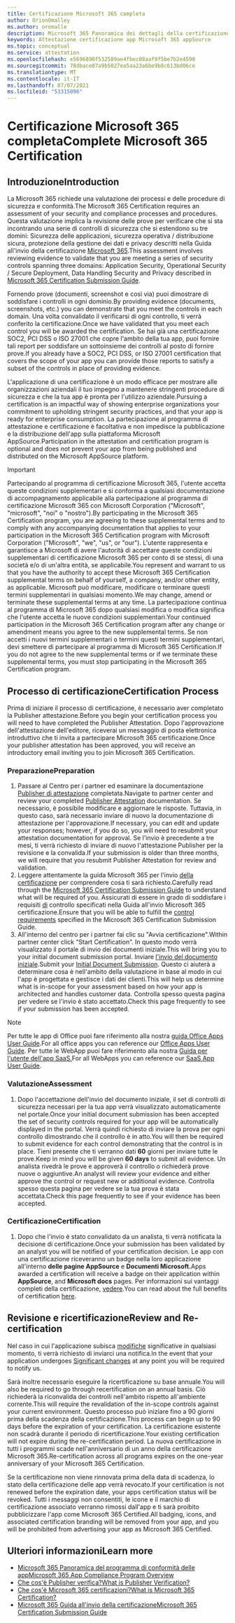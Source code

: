 ```yaml
---
title: Certificazione Microsoft 365 completa
author: OrionOmalley
ms.author: oromalle
description: Microsoft 365 Panoramica dei dettagli della certificazione
keywords: Attestazione certificazione app Microsoft 365 appSource
ms.topic: conceptual
ms.service: attestation
ms.openlocfilehash: e5696890f532589ae4fbec08aaf9f5be7b2e4590
ms.sourcegitcommit: 78dbace87a9b5027ea5aa23a6be9b8c613bd06ce
ms.translationtype: MT
ms.contentlocale: it-IT
ms.lasthandoff: 07/07/2021
ms.locfileid: "53315096"
---
```

# <a name="complete-microsoft-365-certification"></a><span data-ttu-id="756ca-104">Certificazione Microsoft 365 completa</span><span class="sxs-lookup"><span data-stu-id="756ca-104">Complete Microsoft 365 Certification</span></span>

## <a name="introduction"></a><span data-ttu-id="756ca-105">Introduzione</span><span class="sxs-lookup"><span data-stu-id="756ca-105">Introduction</span></span>

<span data-ttu-id="756ca-106">La Microsoft 365 richiede una valutazione dei processi e delle procedure di sicurezza e conformità.</span><span class="sxs-lookup"><span data-stu-id="756ca-106">The Microsoft 365 Certification requires an assessment of your security and compliance processes and procedures.</span></span> <span data-ttu-id="756ca-107">Questa valutazione implica la revisione delle prove per verificare che si sta incontrando una serie di controlli di sicurezza che si estendono su tre domini: Sicurezza delle applicazioni, sicurezza operativa / distribuzione sicura, protezione della gestione dei dati e privacy descritti nella Guida all'invio della certificazione [Microsoft 365](https://docs.microsoft.com/microsoft-365-app-certification/docs/certification-submission-guide).</span><span class="sxs-lookup"><span data-stu-id="756ca-107">This assessment involves reviewing evidence to validate that you are meeting a series of security controls spanning three domains: Application Security, Operational Security / Secure Deployment, Data Handling Security and Privacy described in [Microsoft 365 Certification Submission Guide](https://docs.microsoft.com/microsoft-365-app-certification/docs/certification-submission-guide).</span></span>

<span data-ttu-id="756ca-108">Fornendo prove (documenti, screenshot e così via) puoi dimostrare di soddisfare i controlli in ogni dominio.</span><span class="sxs-lookup"><span data-stu-id="756ca-108">By providing evidence (documents, screenshots, etc.) you can demonstrate that you meet the controls in each domain.</span></span> <span data-ttu-id="756ca-109">Una volta convalidato il verificarsi di ogni controllo, ti verrà conferito la certificazione.</span><span class="sxs-lookup"><span data-stu-id="756ca-109">Once we have validated that you meet each control you will be awarded the certification.</span></span> <span data-ttu-id="756ca-110">Se hai già una certificazione SOC2, PCI DSS o ISO 27001 che copre l'ambito della tua app, puoi fornire tali report per soddisfare un sottoinsieme dei controlli al posto di fornire prove.</span><span class="sxs-lookup"><span data-stu-id="756ca-110">If you already have a SOC2, PCI DSS, or ISO 27001 certification that covers the scope of your app you can provide those reports to satisfy a subset of the controls in place of providing evidence.</span></span> 

<span data-ttu-id="756ca-111">L'applicazione di una certificazione è un modo efficace per mostrare alle organizzazioni aziendali il tuo impegno a mantenere stringenti procedure di sicurezza e che la tua app è pronta per l'utilizzo aziendale.</span><span class="sxs-lookup"><span data-stu-id="756ca-111">Pursuing a certification is an impactful way of showing enterprise organizations your commitment to upholding stringent security practices, and that your app is ready for enterprise consumption.</span></span> <span data-ttu-id="756ca-112">La partecipazione al programma di attestazione e certificazione è facoltativa e non impedisce la pubblicazione e la distribuzione dell'app sulla piattaforma Microsoft AppSource.</span><span class="sxs-lookup"><span data-stu-id="756ca-112">Participation in the attestation and certification program is optional and does not prevent your app from being published and distributed on the Microsoft AppSource platform.</span></span>

> [!IMPORTANT]
> <span data-ttu-id="756ca-113">Partecipando al programma di certificazione Microsoft 365, l'utente accetta queste condizioni supplementari e si conforma a qualsiasi documentazione di accompagnamento applicabile alla partecipazione al programma di certificazione Microsoft 365 con Microsoft Corporation ("Microsoft", "microsoft", "noi" o "nostro").</span><span class="sxs-lookup"><span data-stu-id="756ca-113">By participating in the Microsoft 365 Certification  program, you are agreeing to these supplemental terms and to comply with any accompanying documentation that applies to your participation in the Microsoft 365 Certification program with Microsoft Corporation ("Microsoft", "we", "us",  or "our").</span></span> <span data-ttu-id="756ca-114">L'utente rappresenta e garantisce a Microsoft di avere l'autorità di accettare queste condizioni supplementari di certificazione Microsoft 365 per conto di se stessi, di una società e/o di un'altra entità, se applicabile.</span><span class="sxs-lookup"><span data-stu-id="756ca-114">You represent and warrant to us that you have the authority to accept these Microsoft 365 Certification supplemental terms on behalf of yourself, a company, and/or other entity, as applicable.</span></span> <span data-ttu-id="756ca-115">Microsoft può modificare, modificare o terminare questi termini supplementari in qualsiasi momento.</span><span class="sxs-lookup"><span data-stu-id="756ca-115">We may change, amend or terminate these supplemental terms at any time.</span></span> <span data-ttu-id="756ca-116">La partecipazione continua al programma di Microsoft 365 dopo qualsiasi modifica o modifica significa che l'utente accetta le nuove condizioni supplementari.</span><span class="sxs-lookup"><span data-stu-id="756ca-116">Your continued participation in the Microsoft 365 Certification program after any change or amendment means you agree to the new supplemental terms.</span></span> <span data-ttu-id="756ca-117">Se non accetti i nuovi termini supplementari o termini questi termini supplementari, devi smettere di partecipare al programma di Microsoft 365 Certification.</span><span class="sxs-lookup"><span data-stu-id="756ca-117">If you do not agree to the new supplemental terms or if we terminate these supplemental terms, you must stop participating in the Microsoft 365 Certification program.</span></span>

## <a name="certification-process"></a><span data-ttu-id="756ca-118">Processo di certificazione</span><span class="sxs-lookup"><span data-stu-id="756ca-118">Certification Process</span></span>

<span data-ttu-id="756ca-119">Prima di iniziare il processo di certificazione, è necessario aver completato la Publisher attestazione.</span><span class="sxs-lookup"><span data-stu-id="756ca-119">Before you begin your certification process you will need to have completed the Publisher Attestation.</span></span> <span data-ttu-id="756ca-120">Dopo l'approvazione dell'attestazione dell'editore, riceverai un messaggio di posta elettronica introduttivo che ti invita a partecipare Microsoft 365 certificazione.</span><span class="sxs-lookup"><span data-stu-id="756ca-120">Once your publisher attestation has been approved, you will receive an introductory email inviting you to join Microsoft 365 Certification.</span></span>

### <a name="preparation"></a><span data-ttu-id="756ca-121">Preparazione</span><span class="sxs-lookup"><span data-stu-id="756ca-121">Preparation</span></span>
1. <span data-ttu-id="756ca-122">Passare al Centro per i partner ed esaminare la documentazione [Publisher di attestazione]( https://docs.microsoft.com/microsoft-365-app-certification/docs/attestation) completata.</span><span class="sxs-lookup"><span data-stu-id="756ca-122">Navigate to partner center and review your completed [Publisher Attestation]( https://docs.microsoft.com/microsoft-365-app-certification/docs/attestation) documentation.</span></span> <span data-ttu-id="756ca-123">Se necessario, è possibile modificare e aggiornare le risposte. Tuttavia, in questo caso, sarà necessario inviare di nuovo la documentazione di attestazione per l'approvazione.</span><span class="sxs-lookup"><span data-stu-id="756ca-123">If necessary, you can edit and update your responses; however, if you do so, you will need to resubmit your attestation documentation for approval.</span></span> <span data-ttu-id="756ca-124">Se l'invio è precedente a tre mesi, ti verrà richiesto di inviare di nuovo l'attestazione Publisher per la revisione e la convalida.</span><span class="sxs-lookup"><span data-stu-id="756ca-124">If your submission is older than three months, we will require that you resubmit Publisher Attestation for review and validation.</span></span> 
1. <span data-ttu-id="756ca-125">Leggere attentamente la guida Microsoft 365 per l'invio [della certificazione](https://docs.microsoft.com/microsoft-365-app-certification/docs/certification-submission-guide) per comprendere cosa ti sarà richiesto.</span><span class="sxs-lookup"><span data-stu-id="756ca-125">Carefully read through the [Microsoft 365 Certification Submission Guide](https://docs.microsoft.com/microsoft-365-app-certification/docs/certification-submission-guide) to understand what will be required of you.</span></span> <span data-ttu-id="756ca-126">Assicurati di essere in grado di soddisfare i requisiti [di]( https://docs.microsoft.com/microsoft-365-app-certification/docs/certification-submission-guide#app-certification-criteria) controllo specificati nella Guida all'invio Microsoft 365 certificazione.</span><span class="sxs-lookup"><span data-stu-id="756ca-126">Ensure that you will be able to fulfill the [control requirements]( https://docs.microsoft.com/microsoft-365-app-certification/docs/certification-submission-guide#app-certification-criteria) specified in the Microsoft 365 Certification Submission Guide.</span></span>
1. <span data-ttu-id="756ca-127">All'interno del centro per i partner fai clic su "Avvia certificazione".</span><span class="sxs-lookup"><span data-stu-id="756ca-127">Within partner center click “Start Certification”.</span></span> <span data-ttu-id="756ca-128">In questo modo verrà visualizzato il portale di invio dei documenti iniziale.</span><span class="sxs-lookup"><span data-stu-id="756ca-128">This will bring you to your initial document submission portal.</span></span> <span data-ttu-id="756ca-129">Inviare [l'invio del documento iniziale](https://docs.microsoft.com/microsoft-365-app-certification/docs/certification-submission-guide#initial-document-submission).</span><span class="sxs-lookup"><span data-stu-id="756ca-129">Submit your [Initial Document Submission](https://docs.microsoft.com/microsoft-365-app-certification/docs/certification-submission-guide#initial-document-submission).</span></span> <span data-ttu-id="756ca-130">Questo ci aiuterà a determinare cosa è nell'ambito della valutazione in base al modo in cui l'app è progettata e gestisce i dati dei clienti.</span><span class="sxs-lookup"><span data-stu-id="756ca-130">This will help us determine what is in-scope for your assessment based on how your app is architected and handles customer data.</span></span> <span data-ttu-id="756ca-131">Controlla spesso questa pagina per vedere se l'invio è stato accettato.</span><span class="sxs-lookup"><span data-stu-id="756ca-131">Check this page frequently to see if your submission has been accepted.</span></span>

>[!NOTE]
><span data-ttu-id="756ca-132">Per tutte le app di Office puoi fare riferimento alla nostra [guida Office Apps User Guide](https://docs.microsoft.com/microsoft-365-app-certification/docs/userguide).</span><span class="sxs-lookup"><span data-stu-id="756ca-132">For all office apps you can reference our [Office Apps User Guide](https://docs.microsoft.com/microsoft-365-app-certification/docs/userguide).</span></span> <span data-ttu-id="756ca-133">Per tutte le WebApp puoi fare riferimento alla nostra [Guida per l'utente dell'app SaaS.](https://docs.microsoft.com/en-us/microsoft-365-app-certification/docs/saasuserguide)</span><span class="sxs-lookup"><span data-stu-id="756ca-133">For all WebApps you can reference our [SaaS App User Guide](https://docs.microsoft.com/en-us/microsoft-365-app-certification/docs/saasuserguide).</span></span>

### <a name="assessment"></a><span data-ttu-id="756ca-134">Valutazione</span><span class="sxs-lookup"><span data-stu-id="756ca-134">Assessment</span></span>
1. <span data-ttu-id="756ca-135">Dopo l'accettazione dell'invio del documento iniziale, il set di controlli di sicurezza necessari per la tua app verrà visualizzato automaticamente nel portale.</span><span class="sxs-lookup"><span data-stu-id="756ca-135">Once your initial document submission has been accepted the set of security controls required for your app will be automatically displayed in the portal.</span></span> <span data-ttu-id="756ca-136">Verrà quindi richiesto di inviare la prova per ogni controllo dimostrando che il controllo è in atto.</span><span class="sxs-lookup"><span data-stu-id="756ca-136">You will then be required to submit evidence for each control demonstrating that the control is in place.</span></span> <span data-ttu-id="756ca-137">Tieni presente che ti verranno dati **60** giorni per inviare tutte le prove.</span><span class="sxs-lookup"><span data-stu-id="756ca-137">Keep in mind you will be given **60 days** to submit all evidence.</span></span> <span data-ttu-id="756ca-138">Un analista rivedrà le prove e approverà il controllo o richiederà prove nuove o aggiuntive.</span><span class="sxs-lookup"><span data-stu-id="756ca-138">An analyst will review your evidence and either approve the control or request new or additional evidence.</span></span> <span data-ttu-id="756ca-139">Controlla spesso questa pagina per vedere se la tua prova è stata accettata.</span><span class="sxs-lookup"><span data-stu-id="756ca-139">Check this page frequently to see if your evidence has been accepted.</span></span>
### <a name="certification"></a><span data-ttu-id="756ca-140">Certificazione</span><span class="sxs-lookup"><span data-stu-id="756ca-140">Certification</span></span>
1. <span data-ttu-id="756ca-141">Dopo che l'invio è stato convalidato da un analista, ti verrà notificata la decisione di certificazione.</span><span class="sxs-lookup"><span data-stu-id="756ca-141">Once your submission has been validated by an analyst you will be notified of your certification decision.</span></span> <span data-ttu-id="756ca-142">Le app con una certificazione riceveranno un badge nella loro applicazione all'interno **delle pagine AppSource** e **Documenti Microsoft.**</span><span class="sxs-lookup"><span data-stu-id="756ca-142">Apps awarded a certification will receive a badge on their application within **AppSource**, and **Microsoft docs** pages.</span></span> <span data-ttu-id="756ca-143">Per informazioni sui vantaggi completi della certificazione, [vedere](https://docs.microsoft.com/microsoft-365-app-certification/docs/enterprise-app-certification-guide#program-benefits).</span><span class="sxs-lookup"><span data-stu-id="756ca-143">You can read about the full benefits of certification [here](https://docs.microsoft.com/microsoft-365-app-certification/docs/enterprise-app-certification-guide#program-benefits).</span></span>

## <a name="review-and-re-certification"></a><span data-ttu-id="756ca-144">Revisione e ricertificazione</span><span class="sxs-lookup"><span data-stu-id="756ca-144">Review and Re-certification</span></span>
<span data-ttu-id="756ca-145">Nel caso in cui l'applicazione subisca [modifiche](https://docs.microsoft.com/microsoft-365-app-certification/docs/certification-submission-guide#significant-changes) significative in qualsiasi momento, ti verrà richiesto di inviarci una notifica.</span><span class="sxs-lookup"><span data-stu-id="756ca-145">In the event that your application undergoes [Significant changes](https://docs.microsoft.com/microsoft-365-app-certification/docs/certification-submission-guide#significant-changes) at any point you will be required to notify us.</span></span>

<span data-ttu-id="756ca-146">Sarà inoltre necessario eseguire la ricertificazione su base annuale.</span><span class="sxs-lookup"><span data-stu-id="756ca-146">You will also be required to go through recertification on an annual basis.</span></span> <span data-ttu-id="756ca-147">Ciò richiederà la riconvalida dei controlli nell'ambito rispetto all'ambiente corrente.</span><span class="sxs-lookup"><span data-stu-id="756ca-147">This will require the revalidation of the in-scope controls against your current environment.</span></span> <span data-ttu-id="756ca-148">Questo processo può iniziare fino a 90 giorni prima della scadenza della certificazione.</span><span class="sxs-lookup"><span data-stu-id="756ca-148">This process can begin up to 90 days before the expiration of your certification.</span></span> <span data-ttu-id="756ca-149">La certificazione esistente non scadrà durante il periodo di ricertificazione.</span><span class="sxs-lookup"><span data-stu-id="756ca-149">Your existing certification will not expire during the re-certification period.</span></span> <span data-ttu-id="756ca-150">La nuova certificazione in tutti i programmi scade nell'anniversario di un anno della certificazione Microsoft 365.</span><span class="sxs-lookup"><span data-stu-id="756ca-150">Re-certification across all programs expires on the one-year anniversary of your Microsoft 365 Certification.</span></span>

<span data-ttu-id="756ca-151">Se la certificazione non viene rinnovata prima della data di scadenza, lo stato della certificazione delle app verrà revocato.</span><span class="sxs-lookup"><span data-stu-id="756ca-151">If your certification is not renewed before the expiration date, your apps certification status will be revoked.</span></span> <span data-ttu-id="756ca-152">Tutti i messaggi non consentiti, le icone e il marchio di certificazione associato verranno rimossi dall'app e ti sarà proibito pubblicizzare l'app come Microsoft 365 Certified.</span><span class="sxs-lookup"><span data-stu-id="756ca-152">All badging, icons, and associated certification branding will be removed from your app, and you will be prohibited from advertising your app as Microsoft 365 Certified.</span></span>



## <a name="learn-more"></a><span data-ttu-id="756ca-153">Ulteriori informazioni</span><span class="sxs-lookup"><span data-stu-id="756ca-153">Learn more</span></span>

* [<span data-ttu-id="756ca-154">Microsoft 365 Panoramica del programma di conformità delle app</span><span class="sxs-lookup"><span data-stu-id="756ca-154">Microsoft 365 App Compliance Program Overview</span></span>](~/overview.md)  
* [<span data-ttu-id="756ca-155">Che cos'è Publisher verifica?</span><span class="sxs-lookup"><span data-stu-id="756ca-155">What is Publisher Verification?</span></span>](https://docs.microsoft.com/azure/active-directory/develop/publisher-verification-overview)
* [<span data-ttu-id="756ca-156">Che cos'è Microsoft 365 certificazioni?</span><span class="sxs-lookup"><span data-stu-id="756ca-156">What is Microsoft 365 Certification?</span></span>](~/docs/enterprise-app-certification-guide.md)  
* [<span data-ttu-id="756ca-157">Microsoft 365 Guida all'invio della certificazione</span><span class="sxs-lookup"><span data-stu-id="756ca-157">Microsoft 365 Certification Submission Guide</span></span>](~/docs/certification-submission-guide.md)
